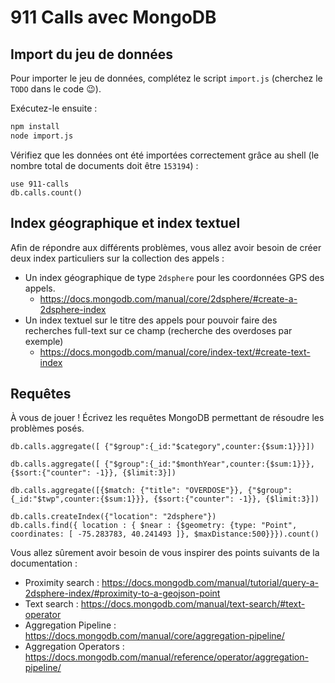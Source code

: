 # 911 Calls avec MongoDB

## Import du jeu de données

Pour importer le jeu de données, complétez le script `import.js` (cherchez le `TODO` dans le code :wink:).

Exécutez-le ensuite :

```bash
npm install
node import.js
```

Vérifiez que les données ont été importées correctement grâce au shell (le nombre total de documents doit être `153194`) :

```
use 911-calls
db.calls.count()
```

## Index géographique et index textuel

Afin de répondre aux différents problèmes, vous allez avoir besoin de créer deux index particuliers sur la collection des appels :

* Un index géographique de type `2dsphere` pour les coordonnées GPS des appels.
  * https://docs.mongodb.com/manual/core/2dsphere/#create-a-2dsphere-index
* Un index textuel sur le titre des appels pour pouvoir faire des recherches full-text sur ce champ (recherche des overdoses par exemple)
  * https://docs.mongodb.com/manual/core/index-text/#create-text-index

## Requêtes

À vous de jouer ! Écrivez les requêtes MongoDB permettant de résoudre les problèmes posés.

```
db.calls.aggregate([ {"$group":{_id:"$category",counter:{$sum:1}}}])

db.calls.aggregate([ {"$group":{_id:"$monthYear",counter:{$sum:1}}}, {$sort:{"counter": -1}}, {$limit:3}])

db.calls.aggregate([{$match: {"title": "OVERDOSE"}}, {"$group":{_id:"$twp",counter:{$sum:1}}}, {$sort:{"counter": -1}}, {$limit:3}])

db.calls.createIndex({"location": "2dsphere"})
db.calls.find({ location : { $near : {$geometry: {type: "Point", coordinates: [ -75.283783, 40.241493 ]}, $maxDistance:500}}}).count()

```

Vous allez sûrement avoir besoin de vous inspirer des points suivants de la documentation :

* Proximity search : https://docs.mongodb.com/manual/tutorial/query-a-2dsphere-index/#proximity-to-a-geojson-point
* Text search : https://docs.mongodb.com/manual/text-search/#text-operator
* Aggregation Pipeline : https://docs.mongodb.com/manual/core/aggregation-pipeline/
* Aggregation Operators : https://docs.mongodb.com/manual/reference/operator/aggregation-pipeline/
